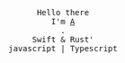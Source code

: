 <p align="center">
  <br>
  <br>
  <br>
  <samp>
    Hello there
    <br>I'm <a href="https://n-e-o-n-7.github.io/">A</a>
    <br>.
    <br>Swift & Rust'
    <br>javascript | Typescript
  </samp>
  <br>
  <br>
  <br>
  <br>
</p>
